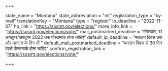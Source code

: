 +++

state_name = "Montana"
state_abbreviation = "mt"
registration_type = "by-mail"
translationKey = "Montana"
type = "register"
ip_deadline = "2022-11-07"
hp_link = "https://sosmt.gov/elections/"
more_info_link = "https://sosmt.gov/elections/vote/"
mail_postmarked_deadline = "मंगलवार, 11 अक्तूबर/अक्टूबर 2022 तक पोस्टमार्क होना चाहिए"
default_ip_deadline = "मतदान दिवस तक और मतदान के दिन भी "
default_mail_postmarked_deadline = "मतदान दिवस से 30 दिन पहले पोस्टमार्क होना चाहिए"
confirm_registration_link = "https://sosmt.gov/elections/vote/"

+++